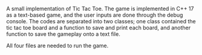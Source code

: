 A small implementation of Tic Tac Toe. 
The game is implemented in C++ 17 as a text-based game, and the user inputs are done through the debug console. The codes are separated into two classes; 
one class contained the tic tac toe board and a function to save and print each board, and another function to save the gameplay onto a text file. 

All four files are needed to run the game. 
